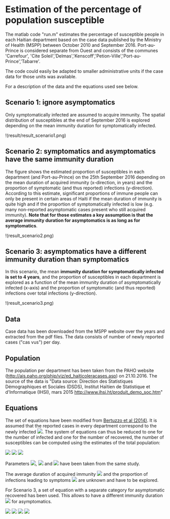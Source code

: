 # Estimation of the percentage of population susceptible

The matlab code "run.m" estimates the percentage of susceptible people in each Haitian department based on the case data published by the Ministry of Health (MSPP) between October 2010 and September 2016. Port-au-Prince is considered separate from Ouest and consists of the communes 'Carrefour', 'Cite Soleil','Delmas','Kenscoff','Petion-Ville','Port-au-Prince','Tabarre'.

The code could easily be adapted to smaller administrative units if the case data for those units was available.

For a description of the data and the equations used see below.

## Scenario 1: ignore asymptomatics
Only symptomatically infected are assumed to acquire immunity. The spatial distribution of susceptibles at the end of September 2016 is explored depending on the mean immunity duration for symptomatically infected.

!(result/result_scenario1.png)

## Scenario 2: symptomatics and asymptomatics have the same immunity duration

The figure shows the estimated proportion of susceptibles in each department (and Port-au-Prince) on the 25th September 2016 depending on the mean duration of acquired immunity (x-direction, in years) and the proportion of symptomatic (and thus reported) infections (y-direction). According to this estimate, significant proportions of immune people can only be present in certain areas of Haiti if the mean duration of immunity is quite high and if the proportion of symptomatically infected is low (e.g. many non-reported asymptomatic cases present who still acquired immunity). **Note that for those estimates a key assumption is that the average immunity duration for asymptomatics is as long as for symptomatics**.

!(result_scenario2.png)

## Scenario 3: asymptomatics have a different immunity duration than symptomatics

In this scenario, the mean **immunity duration for symptomatically infected is set to 4 years**, and the proportion of susceptibles in each department is explored as a function of the mean immunity duration of asymptomatically infected (x-axis) and the proportion of symptomatic (and thus reported) infections over total infections (y-direction).

!(result_scenario3.png)

## Data
Case data has been downloaded from the MSPP website over the years and extracted from the pdf files. The data consists of number of newly reported cases ("cas vus") per day.

## Population
The population per department has been taken from the PAHO website (http://ais.paho.org/phip/viz/ed_haiticoleracases.asp) on 21.10.2016. The source of the data is "Data source: Direction des Statistiques Démographiques et Sociales (DSDS), Institut Haïtien de Statistique et d'Informatique (IHSI), mars 2015 http://www.ihsi.ht/produit_demo_soc.htm"

## Equations
The set of equations have been modified from [Bertuzzo et al (2014)](http://link.springer.com/article/10.1007/s00477-014-0906-3). It is assumed that the reported cases in every department correspond to the newly infected <img src="http://latex.codecogs.com/svg.latex?\frac{dC}{dt}" border="0"/>. The system of equations can thus be reduced to one for the number of infected and one for the number of recovered, the number of susceptibles can be computed using the estimates of the total population:

<img src="http://latex.codecogs.com/svg.latex?\frac{dR}{dt}=-(\rho+\mu)R+\gamma\,I+\frac{(1-\sigma)}{\sigma}\frac{dC}{dt}" border="0"/>

<img src="http://latex.codecogs.com/svg.latex?\frac{dI}{dt}=\frac{dC}{dt}-(\gamma+\mu+\alpha)\,I" border="0"/>

<img src="http://latex.codecogs.com/svg.latex?S=H-R-I" border="0"/>

Parameters <img src="http://latex.codecogs.com/svg.latex?\gamma" border="0"/>, <img src="http://latex.codecogs.com/svg.latex?\mu" border="0"/> and <img src="http://latex.codecogs.com/svg.latex?\alpha" border="0"/> have been taken from the same study.

The average duration of acquired immunity <img src="http://latex.codecogs.com/svg.latex?1/\rho" border="0"/> and the proportion of infections leading to symptoms <img src="http://latex.codecogs.com/svg.latex?\sigma" border="0"/> are unknown and have to be explored.

For Scenario 3, a set of equation with a separate category for asymptomatic recovered has been used. This allows to have a different immunity duration <img src="http://latex.codecogs.com/svg.latex?1/\rho_A" border="0"/> for asymptomatics.

<img src="http://latex.codecogs.com/svg.latex?\frac{dR_S}{dt}=-(\rho_S+\mu)R_S+\gamma\,I" border="0"/>

<img src="http://latex.codecogs.com/svg.latex?\frac{dR_A}{dt}=-(\rho_A+\mu)R_A\frac{(1-\sigma)}{\sigma}\frac{dC}{dt}" border="0"/>

<img src="http://latex.codecogs.com/svg.latex?\frac{dI}{dt}=\frac{dC}{dt}-(\gamma+\mu+\alpha)\,I" border="0"/>

<img src="http://latex.codecogs.com/svg.latex?S=H-R-I" border="0"/>